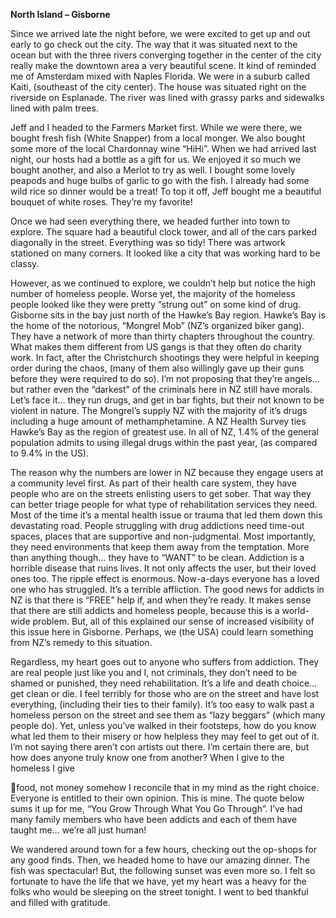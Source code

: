 **North Island – Gisborne**

Since we arrived late the night before, we were excited to get up and out early to
go check out the city. The way that it was situated next to the ocean but with the
three rivers converging together in the center of the city really make the downtown
area a very beautiful scene. It kind of reminded me of Amsterdam mixed with Naples
Florida. We were in a suburb called Kaiti, (southeast of the city center). The house
was situated right on the riverside on Esplanade. The river was lined with grassy parks
and sidewalks lined with palm trees.

Jeff and I headed to the Farmers Market first. While we were there, we bought fresh
fish (White Snapper) from a local monger. We also bought some more of the local
Chardonnay wine “HiHi”. When we had arrived last night, our hosts had a bottle as
a gift for us. We enjoyed it so much we bought another, and also a Merlot to try as
well. I bought some lovely peapods and huge bulbs of garlic to go with the fish. I
already had some wild rice so dinner would be a treat! To top it off, Jeff bought me
a beautiful bouquet of white roses. They’re my favorite!

Once we had seen everything there, we headed further into town to explore. The
square had a beautiful clock tower, and all of the cars parked diagonally in the
street. Everything was so tidy! There was artwork stationed on many corners. It
looked like a city that was working hard to be classy.

However, as we continued to explore, we couldn’t help but notice the high number
of homeless people. Worse yet, the majority of the homeless people looked like they
were pretty “strung out” on some kind of drug. Gisborne sits in the bay just north of
the Hawke’s Bay region. Hawke’s Bay is the home of the notorious, “Mongrel Mob”
(NZ’s organized biker gang). They have a network of more than thirty chapters
throughout the country. What makes them different from US gangs is that they often
do charity work. In fact, after the Christchurch shootings they were helpful in keeping
order during the chaos, (many of them also willingly gave up their guns before they
were required to do so). I’m not proposing that they’re angels… but rather even the
“darkest” of the criminals here in NZ still have morals. Let’s face it… they run drugs,
and get in bar fights, but their not known to be violent in nature. The Mongrel’s supply
NZ with the majority of it’s drugs including a huge amount of methamphetamine. A
NZ Health Survey ties Hawke’s Bay as the region of greatest use. In all of NZ, 1.4% of
the general population admits to using illegal drugs within the past year, (as
compared to 9.4% in the US).

The reason why the numbers are lower in NZ because they engage users at a
community level first. As part of their health care system, they have people who are
on the streets enlisting users to get sober. That way they can better triage people for
what type of rehabilitation services they need. Most of the time it’s a mental health
issue or trauma that led them down this devastating road.
People struggling with drug addictions need time-out spaces, places that are
supportive and non-judgmental. Most importantly, they need environments that
keep them away from the temptation. More than anything though… they have to
“WANT” to be clean. Addiction is a horrible disease that ruins lives. It not only affects
the user, but their loved ones too. The ripple effect is enormous. Now-a-days
everyone has a loved one who has struggled. It’s a terrible affliction. The good news
for addicts in NZ is that there is “FREE” help if, and when they’re ready. It makes sense
that there are still addicts and homeless people, because this is a world-wide
problem. But, all of this explained our sense of increased visibility of this issue here in
Gisborne. Perhaps, we (the USA) could learn something from NZ’s remedy to this
situation.

Regardless, my heart goes out to anyone who suffers from addiction. They are real
people just like you and I, not criminals, they don’t need to be shamed or punished,
they need rehabilitation. It’s a life and death choice… get clean or die. I feel terribly
for those who are on the street and have lost everything, (including their ties to their
family). It’s too easy to walk past a homeless person on the street and see them as
“lazy beggars” (which many people do). Yet, unless you’ve walked in their footsteps,
how do you know what led them to their misery or how helpless they may feel to get
out of it. I’m not saying there aren’t con artists out there. I’m certain there are, but
how does anyone truly know one from another? When I give to the homeless I give

food, not money somehow I reconcile that in my mind as the right choice. Everyone
is entitled to their own opinion. This is mine. The quote below sums it up for me, “You
Grow Through What You Go Through”. I’ve had many family members who have
been addicts and each of them have taught me… we’re all just human!

We wandered around town for a few hours, checking out the op-shops for any good
finds. Then, we headed home to have our amazing dinner. The fish was spectacular!
But, the following sunset was even more so. I felt so fortunate to have the life that we
have, yet my heart was a heavy for the folks who would be sleeping on the street
tonight. I went to bed thankful and filled with gratitude.